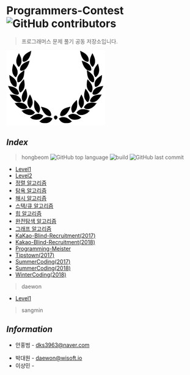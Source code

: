 # Programmers-Contest ![GitHub contributors](https://img.shields.io/github/contributors/programmers-contest/Programmers.svg?color=black) 
> 프로그래머스 문제 풀기 공동 저장소입니다. 

![flag](./img/flag.png)

  

## *Index*

> hongbeom ![GitHub top language](https://img.shields.io/github/languages/top/programmers-contest/Programmers.svg?color=darkgreen&logo=java) ![build](https://travis-ci.org/programmers-contest/Programmers.svg?branch=master) ![GitHub last commit](https://img.shields.io/github/last-commit/programmers-contest/Programmers.svg?color=ff3366)

* [Level1](https://github.com/programmers-contest/Programmers/tree/master/hongbeom/level1)
* [Level2](https://github.com/programmers-contest/Programmers/tree/master/hongbeom/level2)
* [정렬 알고리즘](https://github.com/programmers-contest/Programmers/tree/master/hongbeom/sorting)
* [탐욕 알고리즘](https://github.com/programmers-contest/Programmers/tree/master/hongbeom/greedy)
* [해시 알고리즘](https://github.com/programmers-contest/Programmers/tree/master/hongbeom/hash)
* [스택/큐 알고리즘](https://github.com/programmers-contest/Programmers/tree/master/hongbeom/stack_queue)
* [힙 알고리즘](https://github.com/programmers-contest/Programmers/tree/master/hongbeom/heap)
* [완전탐색 알고리즘](https://github.com/programmers-contest/Programmers/tree/master/hongbeom/BP)
* [그래프 알고리즘](https://github.com/programmers-contest/Programmers/tree/master/hongbeom/graph)
* [KaKao-Blind-Recruitment(2017)](https://github.com/programmers-contest/Programmers/tree/master/hongbeom/kakao_blind_recruitment_2017)
* [Kakao-Blind-Recruitment(2018)](https://github.com/programmers-contest/Programmers/tree/master/hongbeom/kakao_blind_recruitment_2018)
* [Programming-Meister](https://github.com/programmers-contest/Programmers/tree/master/hongbeom/programmingMaster/)
* [Tipstown(2017)](https://github.com/programmers-contest/Programmers/tree/master/hongbeom/tipstown_2017)
* [SummerCoding(2017)](https://github.com/programmers-contest/Programmers/tree/master/hongbeom/summer_coding_2017)
* [SummerCoding(2018)](https://github.com/programmers-contest/Programmers/tree/master/hongbeom/summer_coding_2018)
* [WinterCoding(2018)](https://github.com/programmers-contest/Programmers/tree/master/hongbeom/wintercoding_2018)

> daewon

* [Level1]()

> sangmin

## *Information*

- 안홍범 - dks3963@naver.com

* 박대원 - daewon@wisoft.io
* 이상민 -